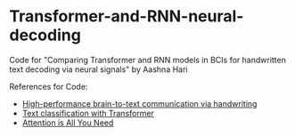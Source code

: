 # Transformer-and-RNN-neural-decoding
Code for "Comparing Transformer and RNN models in BCIs for handwritten text decoding via neural signals" by Aashna Hari 

References for Code:
- [High-performance brain-to-text communication via handwriting](https://www.nature.com/articles/s41586-021-03506-2)
- [Text classification with Transformer](https://keras.io/examples/nlp/text_classification_with_transformer/)
- [Attention is All You Need](https://papers.nips.cc/paper/2017/file/3f5ee243547dee91fbd053c1c4a845aa-Paper.pdf)
